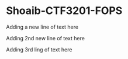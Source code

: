 # Shoaib-CTF3201-FOPS

Adding a new line of text here

Adding 2nd new line of text here

Adding 3rd ling of text here
